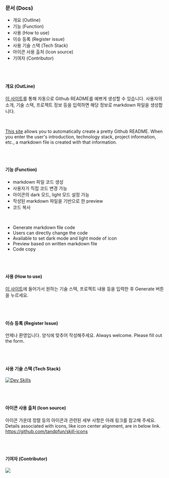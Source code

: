 ### 문서 (Docs)
- 개요 (Outline)
- 기능 (Function)
- 사용 (How to use)
- 이슈 등록 (Register issue)
- 사용 기술 스택 (Tech Stack)
- 아이콘 사용 출처 (Icon source)
- 기여자 (Contributor)


<br><br>

#### 개요 (OutLine)
[이 사이트](https://minseokangq.github.io/github-readme-generator/)를 통해 자동으로 Github README를 예쁘게 생성할 수 있습니다. 사용자의 소개, 기술 스택, 프로젝트 정보 등을 입력하면 해당 정보로 markdown 파일을 생성합니다.

<br>

[This site](https://minseokangq.github.io/github-readme-generator/) allows you to automatically create a pretty Github README. When you enter the user's introduction, technology stack, project information, etc., a markdown file is created with that information.

<br><br>

#### 기능 (Function)

- markdown 파일 코드 생성
- 사용자가 직접 코드 변경 가능
- 아이콘의 dark 모드, light 모드 설정 가능
- 작성된 markdown 파일을 기반으로 한 preview
- 코드 복사

<br>

- Generate markdown file code
- Users can directly change the code
- Available to set dark mode and light mode of icon
- Preview based on written markdown file
- Code copy

<br><br>

#### 사용 (How to use)

[이 사이트](https://minseokangq.github.io/github-readme-generator/)에 들어가서 원하는 기술 스택, 프로젝트 내용 등을 입력한 후 Generate 버튼을 누르세요.

<br><br>

#### 이슈 등록 (Register Issue)

언제나 환영입니다. 양식에 맞추어 작성해주세요.
Always welcome. Please fill out the form.

<br><br>

#### 사용 기술 스택 (Tech Stack)

[![Dev Skills](https://skillicons.dev/icons?i=vite,react,github&theme=dark)](https://skillicons.dev)

<br><br>


#### 아이콘 사용 출처 (Icon source)
아이콘 가운데 정렬 등의 아이콘과 관련된 세부 사항은 아래 링크를 참고해 주세요.
Details associated with icons, like icon center alignment, are in below link.
https://github.com/tandpfun/skill-icons


<br><br>

#### 기여자 (Contributor)
<a href="https://github.com/MinseoKangQ/github-readme-generator/graphs/contributors">
  <img src="https://contrib.rocks/image?repo=MinseoKangQ/github-readme-generator" />
</a>